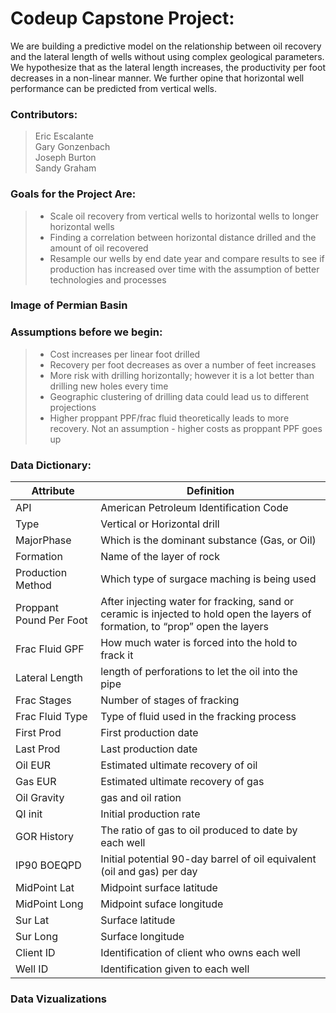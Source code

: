 # Codeup Capstone Project:  
We are building a predictive model on the relationship between oil recovery and the lateral length of wells without using complex geological parameters. We hypothesize that as the lateral length increases, the productivity per foot decreases in a non-linear manner. We further opine that horizontal well performance can be predicted from vertical wells.

### Contributors:  
> Eric Escalante  
> Gary Gonzenbach  
> Joseph Burton  
> Sandy Graham  


### Goals for the Project Are:
>- Scale oil recovery from vertical wells to horizontal wells to longer horizontal wells  
>- Finding a correlation between horizontal distance drilled and the amount of oil recovered   
>- Resample our wells by end date year and compare results to see if production has increased over time with the assumption of better technologies and processes

### Image of Permian Basin

### Assumptions before we begin:
>- Cost increases per linear foot drilled  
>- Recovery per foot decreases as over a number of feet increases  
>- More risk with drilling horizontally; however it is a lot better than drilling new holes every time  
>- Geographic clustering of drilling data could lead us to different projections  
>- Higher proppant PPF/frac fluid theoretically leads to more recovery.  Not an assumption - higher costs as proppant PPF goes up  

### Data Dictionary:  
Attribute | Definition
------------ | -------------
API | American Petroleum Identification Code
Type | Vertical or Horizontal drill
MajorPhase | Which is the dominant substance (Gas, or Oil)
Formation |  Name of the layer of rock
Production Method | Which type of surgace maching is being used
Proppant Pound Per Foot | After injecting water for fracking, sand or ceramic is injected to hold open the layers of formation, to “prop” open the layers
Frac Fluid GPF | How much water is forced into the hold to frack it
Lateral Length | length of perforations to let the oil into the pipe
Frac Stages | Number of stages of fracking
Frac Fluid Type | Type of fluid used in the fracking process
First Prod | First production date
Last Prod | Last production date
Oil EUR | Estimated ultimate recovery of oil
Gas EUR | Estimated ultimate recovery of gas
Oil Gravity | gas and oil ration
QI init | Initial production rate
GOR History | The ratio of gas to oil produced to date by each well
IP90 BOEQPD | Initial potential 90-day barrel of oil equivalent (oil and gas) per day
MidPoint Lat | Midpoint surface latitude
MidPoint Long | Midpoint suface longitude
Sur Lat | Surface latitude
Sur Long | Surface longitude
Client ID | Identification of client who owns each well
Well ID | Identification given to each well

### Data Vizualizations